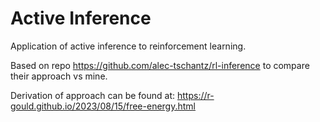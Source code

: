 # Active Inference

Application of active inference to reinforcement learning.

Based on repo https://github.com/alec-tschantz/rl-inference to compare their approach vs mine.

Derivation of approach can be found at: https://r-gould.github.io/2023/08/15/free-energy.html

